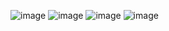![image](https://user-images.githubusercontent.com/83598480/164362954-3e54ca5e-b1bc-4f5a-bd16-13abb826fb08.png)
![image](https://user-images.githubusercontent.com/83598480/164362971-4678ee1f-3e56-4cd3-982d-b04167768014.png)
![image](https://user-images.githubusercontent.com/83598480/164362980-55e187d5-0448-4f61-932f-d7592bf218c4.png)
![image](https://user-images.githubusercontent.com/83598480/164362987-a199f018-77ed-4693-a479-aadacecccae7.png)

